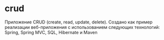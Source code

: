 # crud
Приложение CRUD (create, read, update, delete). Создано как пример реализации веб-приложения с использованием следующих технологий: Spring, Spring MVC, SQL, Hibernate и Maven
